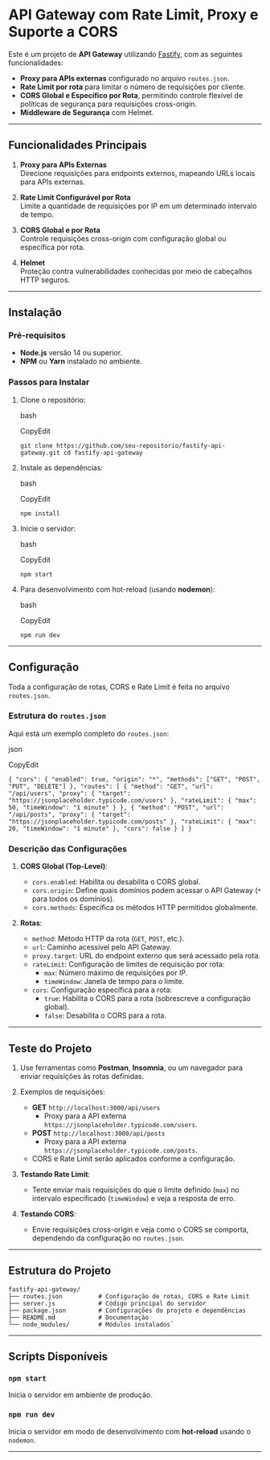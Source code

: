 # API Gateway com Rate Limit, Proxy e Suporte a CORS

Este é um projeto de **API Gateway** utilizando [Fastify](https://www.fastify.io/), com as seguintes funcionalidades:

-   **Proxy para APIs externas** configurado no arquivo `routes.json`.
-   **Rate Limit por rota** para limitar o número de requisições por cliente.
-   **CORS Global e Específico por Rota**, permitindo controle flexível de políticas de segurança para requisições cross-origin.
-   **Middleware de Segurança** com Helmet.

----------

## Funcionalidades Principais

1.  **Proxy para APIs Externas**  
    Direcione requisições para endpoints externos, mapeando URLs locais para APIs externas.
    
2.  **Rate Limit Configurável por Rota**  
    Limite a quantidade de requisições por IP em um determinado intervalo de tempo.
    
3.  **CORS Global e por Rota**  
    Controle requisições cross-origin com configuração global ou específica por rota.
    
4.  **Helmet**  
    Proteção contra vulnerabilidades conhecidas por meio de cabeçalhos HTTP seguros.
    

----------

## Instalação

### Pré-requisitos

-   **Node.js** versão 14 ou superior.
-   **NPM** ou **Yarn** instalado no ambiente.

### Passos para Instalar

1.  Clone o repositório:
    
    bash
    
    CopyEdit
    
    `git clone https://github.com/seu-repositorio/fastify-api-gateway.git
    cd fastify-api-gateway` 
    
2.  Instale as dependências:
    
    bash
    
    CopyEdit
    
    `npm install` 
    
3.  Inicie o servidor:
    
    bash
    
    CopyEdit
    
    `npm start` 
    
4.  Para desenvolvimento com hot-reload (usando **nodemon**):
    
    bash
    
    CopyEdit
    
    `npm run dev` 
    

----------

## Configuração

Toda a configuração de rotas, CORS e Rate Limit é feita no arquivo `routes.json`.

### Estrutura do `routes.json`

Aqui está um exemplo completo do `routes.json`:

json

CopyEdit

`{
  "cors": {
    "enabled": true,
    "origin": "*",
    "methods": ["GET", "POST", "PUT", "DELETE"]
  },
  "routes": [
    {
      "method": "GET",
      "url": "/api/users",
      "proxy": {
        "target": "https://jsonplaceholder.typicode.com/users"
      },
      "rateLimit": {
        "max": 50,
        "timeWindow": "1 minute"
      }
    },
    {
      "method": "POST",
      "url": "/api/posts",
      "proxy": {
        "target": "https://jsonplaceholder.typicode.com/posts"
      },
      "rateLimit": {
        "max": 20,
        "timeWindow": "1 minute"
      },
      "cors": false
    }
  ]
}` 

### Descrição das Configurações

1.  **CORS Global (Top-Level)**:
    
    -   `cors.enabled`: Habilita ou desabilita o CORS global.
    -   `cors.origin`: Define quais domínios podem acessar o API Gateway (`*` para todos os domínios).
    -   `cors.methods`: Especifica os métodos HTTP permitidos globalmente.
2.  **Rotas**:
    
    -   `method`: Método HTTP da rota (`GET`, `POST`, etc.).
    -   `url`: Caminho acessível pelo API Gateway.
    -   `proxy.target`: URL do endpoint externo que será acessado pela rota.
    -   `rateLimit`: Configuração de limites de requisição por rota:
        -   `max`: Número máximo de requisições por IP.
        -   `timeWindow`: Janela de tempo para o limite.
    -   `cors`: Configuração específica para a rota:
        -   `true`: Habilita o CORS para a rota (sobrescreve a configuração global).
        -   `false`: Desabilita o CORS para a rota.

----------

## Teste do Projeto

1.  Use ferramentas como **Postman**, **Insomnia**, ou um navegador para enviar requisições às rotas definidas.
    
2.  Exemplos de requisições:
    
    -   **GET** `http://localhost:3000/api/users`
        -   Proxy para a API externa `https://jsonplaceholder.typicode.com/users`.
    -   **POST** `http://localhost:3000/api/posts`
        -   Proxy para a API externa `https://jsonplaceholder.typicode.com/posts`.
    -   CORS e Rate Limit serão aplicados conforme a configuração.
3.  **Testando Rate Limit**:
    
    -   Tente enviar mais requisições do que o limite definido (`max`) no intervalo especificado (`timeWindow`) e veja a resposta de erro.
4.  **Testando CORS**:
    
    -   Envie requisições cross-origin e veja como o CORS se comporta, dependendo da configuração no `routes.json`.

----------

## Estrutura do Projeto


```
fastify-api-gateway/
├── routes.json          # Configuração de rotas, CORS e Rate Limit
├── server.js            # Código principal do servidor
├── package.json         # Configurações do projeto e dependências
├── README.md            # Documentação
└── node_modules/        # Módulos instalados`
``` 

----------

## Scripts Disponíveis

### `npm start`

Inicia o servidor em ambiente de produção.

### `npm run dev`

Inicia o servidor em modo de desenvolvimento com **hot-reload** usando o `nodemon`.

----------

